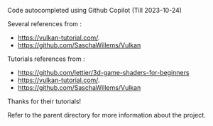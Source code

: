 Code autocompleted using Github Copilot  (Till 2023-10-24)

Several references from :

- https://vulkan-tutorial.com/.
- https://github.com/SaschaWillems/Vulkan

Tutorials references from :

- https://github.com/lettier/3d-game-shaders-for-beginners
- https://vulkan-tutorial.com/.
- https://github.com/SaschaWillems/Vulkan


Thanks for their tutorials!

Refer to the parent directory for more information about the project.